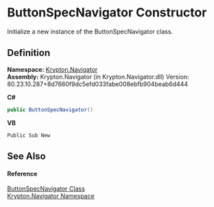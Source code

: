 # ButtonSpecNavigator Constructor


Initialize a new instance of the ButtonSpecNavigator class.



## Definition
**Namespace:** <a href="a21ac074-d119-3dc6-bd1c-d3a12c0128bc.md">Krypton.Navigator</a>  
**Assembly:** Krypton.Navigator (in Krypton.Navigator.dll) Version: 80.23.10.287+8d7660f9dc5efd033fabe008ebfb904beab6d444

**C#**
``` C#
public ButtonSpecNavigator()
```
**VB**
``` VB
Public Sub New
```



## See Also


#### Reference
<a href="aeaff22d-b630-a0e3-62e8-6837bb4520d5.md">ButtonSpecNavigator Class</a>  
<a href="a21ac074-d119-3dc6-bd1c-d3a12c0128bc.md">Krypton.Navigator Namespace</a>  
